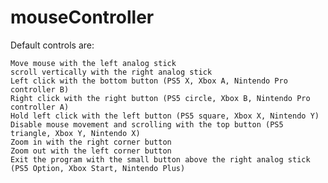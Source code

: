 # mouseController
 
Default controls are:

    Move mouse with the left analog stick
    scroll vertically with the right analog stick
    Left click with the bottom button (PS5 X, Xbox A, Nintendo Pro controller B)
    Right click with the right button (PS5 circle, Xbox B, Nintendo Pro controller A)
    Hold left click with the left button (PS5 square, Xbox X, Nintendo Y)
    Disable mouse movement and scrolling with the top button (PS5 triangle, Xbox Y, Nintendo X)
    Zoom in with the right corner button
    Zoom out with the left corner button
    Exit the program with the small button above the right analog stick (PS5 Option, Xbox Start, Nintendo Plus)
